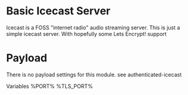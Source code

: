 Basic Icecast Server
====================

Icecast is a FOSS "internet radio" audio streaming server. This is just a
simple icecast server. With hopefully some Lets Encrypt! support

Payload
=======
There is no payload settings for this module. see authenticated-icecast

Variables
%PORT%
%TLS_PORT%
